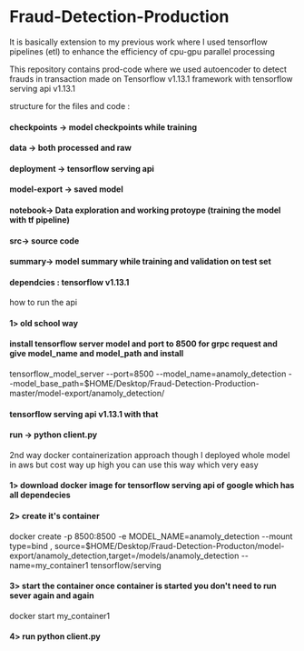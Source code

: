 # Fraud-Detection-Production
It is basically extension to my previous work where I used tensorflow pipelines (etl) to enhance the efficiency
of cpu-gpu parallel processing 

This repository contains prod-code where we used autoencoder to detect frauds in transaction made on Tensorflow v1.13.1 framework
with tensorflow serving api v1.13.1

structure for the files and code :

#### checkpoints -> model checkpoints while training 
#### data -> both processed and raw
#### deployment -> tensorflow serving api 
#### model-export -> saved model 
#### notebook-> Data exploration and working protoype (training the model with tf pipeline)
#### src-> source code
#### summary-> model summary while training and validation on test set 

#### dependcies : tensorflow v1.13.1

how to run the api 
#### 1> old school way 
#### install tensorflow server model and port to 8500 for grpc request and give model_name and model_path and install 
tensorflow_model_server --port=8500 --model_name=anamoly_detection --model_base_path=$HOME/Desktop/Fraud-Detection-Production-master/model-export/anamoly_detection/
#### tensorflow serving api v1.13.1 with that 
#### run -> python client.py
   
2nd way docker containerization approach though I deployed whole model in aws but cost way up high you can use this way which very easy 
#### 1> download docker image for tensorflow serving api of google which has all dependecies 
#### 2> create it's container 
docker create -p 8500:8500 -e MODEL_NAME=anamoly_detection --mount type=bind , source=$HOME/Desktop/Fraud-Detection-Producton/model-export/anamoly_detection,target=/models/anamoly_detection --name=my_container1 tensorflow/serving
#### 3> start the container once container is started you don't need to run sever again and again
docker start my_container1
#### 4> run python client.py
